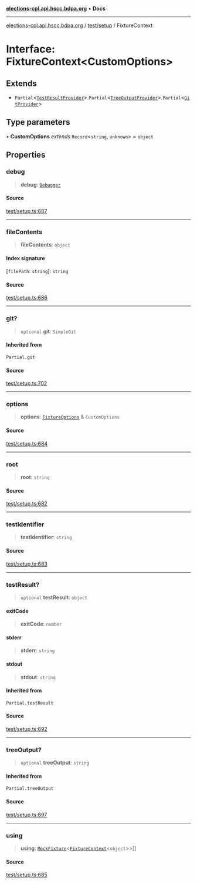 [**elections-cpl.api.hscc.bdpa.org**](../../../README.md) • **Docs**

***

[elections-cpl.api.hscc.bdpa.org](../../../README.md) / [test/setup](../README.md) / FixtureContext

# Interface: FixtureContext\<CustomOptions\>

## Extends

- `Partial`\<[`TestResultProvider`](TestResultProvider.md)\>.`Partial`\<[`TreeOutputProvider`](TreeOutputProvider.md)\>.`Partial`\<[`GitProvider`](GitProvider.md)\>

## Type parameters

• **CustomOptions** *extends* `Record`\<`string`, `unknown`\> = `object`

## Properties

### debug

> **debug**: [`Debugger`](../../../lib/debug-extended/interfaces/Debugger.md)

#### Source

[test/setup.ts:687](https://github.com/nhscc/elections_cpl.api.hscc.bdpa.org/blob/46ed5b306a3fd199be2bd28706c3da03542c6da3/test/setup.ts#L687)

***

### fileContents

> **fileContents**: `object`

#### Index signature

 \[`filePath`: `string`\]: `string`

#### Source

[test/setup.ts:686](https://github.com/nhscc/elections_cpl.api.hscc.bdpa.org/blob/46ed5b306a3fd199be2bd28706c3da03542c6da3/test/setup.ts#L686)

***

### git?

> `optional` **git**: `SimpleGit`

#### Inherited from

`Partial.git`

#### Source

[test/setup.ts:702](https://github.com/nhscc/elections_cpl.api.hscc.bdpa.org/blob/46ed5b306a3fd199be2bd28706c3da03542c6da3/test/setup.ts#L702)

***

### options

> **options**: [`FixtureOptions`](FixtureOptions.md) & `CustomOptions`

#### Source

[test/setup.ts:684](https://github.com/nhscc/elections_cpl.api.hscc.bdpa.org/blob/46ed5b306a3fd199be2bd28706c3da03542c6da3/test/setup.ts#L684)

***

### root

> **root**: `string`

#### Source

[test/setup.ts:682](https://github.com/nhscc/elections_cpl.api.hscc.bdpa.org/blob/46ed5b306a3fd199be2bd28706c3da03542c6da3/test/setup.ts#L682)

***

### testIdentifier

> **testIdentifier**: `string`

#### Source

[test/setup.ts:683](https://github.com/nhscc/elections_cpl.api.hscc.bdpa.org/blob/46ed5b306a3fd199be2bd28706c3da03542c6da3/test/setup.ts#L683)

***

### testResult?

> `optional` **testResult**: `object`

#### exitCode

> **exitCode**: `number`

#### stderr

> **stderr**: `string`

#### stdout

> **stdout**: `string`

#### Inherited from

`Partial.testResult`

#### Source

[test/setup.ts:692](https://github.com/nhscc/elections_cpl.api.hscc.bdpa.org/blob/46ed5b306a3fd199be2bd28706c3da03542c6da3/test/setup.ts#L692)

***

### treeOutput?

> `optional` **treeOutput**: `string`

#### Inherited from

`Partial.treeOutput`

#### Source

[test/setup.ts:697](https://github.com/nhscc/elections_cpl.api.hscc.bdpa.org/blob/46ed5b306a3fd199be2bd28706c3da03542c6da3/test/setup.ts#L697)

***

### using

> **using**: [`MockFixture`](MockFixture.md)\<[`FixtureContext`](FixtureContext.md)\<`object`\>\>[]

#### Source

[test/setup.ts:685](https://github.com/nhscc/elections_cpl.api.hscc.bdpa.org/blob/46ed5b306a3fd199be2bd28706c3da03542c6da3/test/setup.ts#L685)
